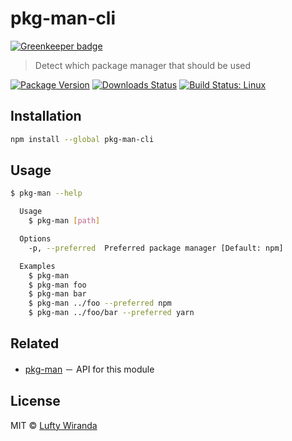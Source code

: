 # pkg-man-cli

[![Greenkeeper badge](https://badges.greenkeeper.io/luftywiranda13/pkg-man-cli.svg)](https://greenkeeper.io/)

> Detect which package manager that should be used

[![Package Version](https://img.shields.io/npm/v/pkg-man-cli.svg?style=flat-square)](https://www.npmjs.com/package/pkg-man-cli)
[![Downloads Status](https://img.shields.io/npm/dm/pkg-man-cli.svg?style=flat-square)](https://npm-stat.com/charts.html?package=pkg-man-cli&from=2016-04-01)
[![Build Status: Linux](https://img.shields.io/travis/luftywiranda13/pkg-man-cli/master.svg?style=flat-square)](https://travis-ci.org/luftywiranda13/pkg-man-cli)

## Installation

```sh
npm install --global pkg-man-cli
```

## Usage

```sh
$ pkg-man --help

  Usage
    $ pkg-man [path]

  Options
    -p, --preferred  Preferred package manager [Default: npm]

  Examples
    $ pkg-man
    $ pkg-man foo
    $ pkg-man bar
    $ pkg-man ../foo --preferred npm
    $ pkg-man ../foo/bar --preferred yarn
```

## Related

* [pkg-man](https://github.com/luftywiranda13/pkg-man) － API for this module

## License

MIT &copy; [Lufty Wiranda](https://www.luftywiranda.com)
